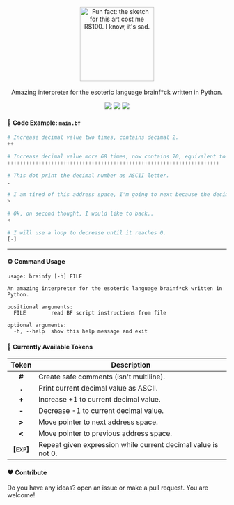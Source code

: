 <p align="center">
  <img title="Fun fact: the sketch for this art cost me R$100. I know, it's sad." align="center" width="170" src="https://svgur.com/i/1B3H.svg"/><br><br>
  Amazing interpreter for the esoteric language brainf*ck written in Python.
</p>

<p align="center">
  <a href="https://pypi.org/project/brainfupy"><img src="https://img.shields.io/badge/v0.1.1-282C34?style=flat-square"></a>
  <a href="https://pypi.org/project/brainfupy"><img src="https://img.shields.io/badge/Python 3.8 | 3.9 | 3.10 | 3.11 | 3.12-282C34?style=flat-square"></a>
  <a href="LICENSE"><img src="https://img.shields.io/badge/MIT%20License-282C34?style=flat-square"></a>
</p>

#### 🧩 Code Example: `main.bf`
```python
# Increase decimal value two times, contains decimal 2.
++

# Increase decimal value more 68 times, now contains 70, equivalent to 'F' letter.
++++++++++++++++++++++++++++++++++++++++++++++++++++++++++++++++++++

# This dot print the decimal number as ASCII letter.
.

# I am tired of this address space, I'm going to next because the decimal number is 0.
>

# Ok, on second thought, I would like to back..
<

# I will use a loop to decrease until it reaches 0.
[-]
```

---

#### ⚙️ Command Usage

```
usage: brainfy [-h] FILE

An amazing interpreter for the esoteric language brainf*ck written in Python.

positional arguments:
  FILE        read BF script instructions from file

optional arguments:
  -h, --help  show this help message and exit
```

#### 🌟 Currently Available Tokens

| Token           | Description                                                   |
|:---------------:|---------------------------------------------------------------|
| **#**           | Create safe comments (isn't multiline).                       |
| **.**           | Print current decimal value as ASCII.                         |
| **+**           | Increase +1 to current decimal value.                         |
| **-**           | Decrease -1 to current decimal value.                         |
| **>**           | Move pointer to next address space.                           |
| **<**           | Move pointer to previous address space.                       |
| **[**`EXP`**]** | Repeat given expression while current decimal value is not 0. |


#### ❤️ Contribute

Do you have any ideas? open an issue or make a pull request. You are welcome!